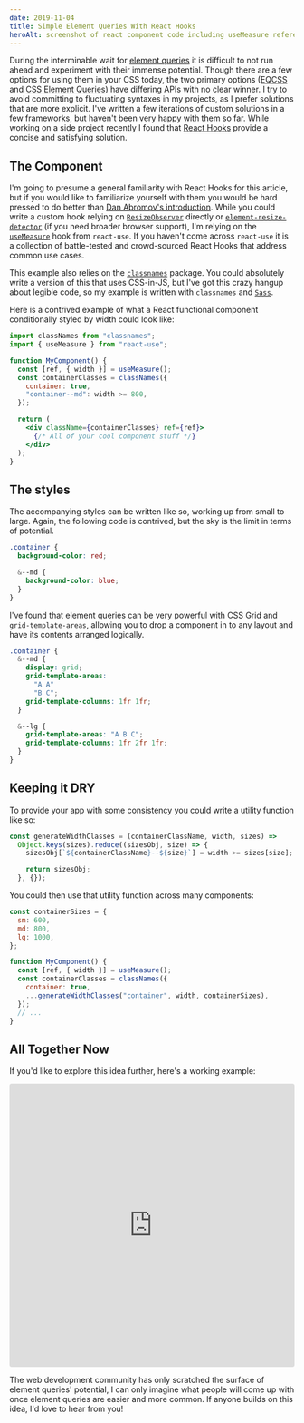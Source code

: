 ```yaml
---
date: 2019-11-04
title: Simple Element Queries With React Hooks
heroAlt: screenshot of react component code including useMeasure reference
---
```


During the interminable wait for [element queries](https://css-tricks.com/lets-not-forget-about-container-queries/) it is difficult to not run ahead and experiment with their immense potential. Though there are a few options for using them in your CSS today, the two primary options ([EQCSS](https://github.com/eqcss/eqcss) and [CSS Element Queries](https://github.com/marcj/css-element-queries)) have differing APIs with no clear winner. I try to avoid committing to fluctuating syntaxes in my projects, as I prefer solutions that are more explicit. I've written a few iterations of custom solutions in a few frameworks, but haven't been very happy with them so far. While working on a side project recently I found that [React Hooks](https://reactjs.org/docs/hooks-intro.html) provide a concise and satisfying solution.

## The Component

I'm going to presume a general familiarity with React Hooks for this article, but if you would like to familiarize yourself with them you would be hard pressed to do better than [Dan Abromov's introduction](https://dev.to/dan_abramov/making-sense-of-react-hooks-2eib). While you could write a custom hook relying on [`ResizeObserver`](https://developer.mozilla.org/en-US/docs/Web/API/ResizeObserver) directly or [`element-resize-detector`](https://www.npmjs.com/package/element-resize-detector) (if you need broader browser support), I'm relying on the [`useMeasure`](https://github.com/streamich/react-use/blob/master/docs/useMeasure.md) hook from `react-use`. If you haven't come across `react-use` it is a collection of battle-tested and crowd-sourced React Hooks that address common use cases.

This example also relies on the [`classnames`](https://github.com/JedWatson/classnames) package. You could absolutely write a version of this that uses CSS-in-JS, but I've got this crazy hangup about legible code, so my example is written with `classnames` and [`Sass`](https://sass-lang.com/).

Here is a contrived example of what a React functional component conditionally styled by width could look like:

```jsx
import classNames from "classnames";
import { useMeasure } from "react-use";

function MyComponent() {
  const [ref, { width }] = useMeasure();
  const containerClasses = classNames({
    container: true,
    "container--md": width >= 800,
  });

  return (
    <div className={containerClasses} ref={ref}>
      {/* All of your cool component stuff */}
    </div>
  );
}
```

## The styles

The accompanying styles can be written like so, working up from small to large. Again, the following code is contrived, but the sky is the limit in terms of potential.

```scss
.container {
  background-color: red;

  &--md {
    background-color: blue;
  }
}
```

I've found that element queries can be very powerful with CSS Grid and `grid-template-areas`, allowing you to drop a component in to any layout and have its contents arranged logically.

```scss
.container {
  &--md {
    display: grid;
    grid-template-areas:
      "A A"
      "B C";
    grid-template-columns: 1fr 1fr;
  }

  &--lg {
    grid-template-areas: "A B C";
    grid-template-columns: 1fr 2fr 1fr;
  }
}
```

## Keeping it DRY

To provide your app with some consistency you could write a utility function like so:

```js
const generateWidthClasses = (containerClassName, width, sizes) =>
  Object.keys(sizes).reduce((sizesObj, size) => {
    sizesObj[`${containerClassName}--${size}`] = width >= sizes[size];

    return sizesObj;
  }, {});
```

You could then use that utility function across many components:

```jsx
const containerSizes = {
  sm: 600,
  md: 800,
  lg: 1000,
};

function MyComponent() {
  const [ref, { width }] = useMeasure();
  const containerClasses = classNames({
    container: true,
    ...generateWidthClasses("container", width, containerSizes),
  });
  // ...
}
```

## All Together Now

If you'd like to explore this idea further, here's a working example:

<iframe
  src="https://codesandbox.io/embed/simple-element-queries-with-react-hooks-l61v6?fontsize=14"
  style="width:100%; height:500px; border:0; border-radius: 4px; overflow:hidden;"
  title="Simple Element Queries With React Hooks"
  allow="geolocation; microphone; camera; midi; vr; accelerometer; gyroscope; payment; ambient-light-sensor; encrypted-media; usb"
  sandbox="allow-modals allow-forms allow-popups allow-scripts allow-same-origin"
>
  &nbsp;
</iframe>

The web development community has only scratched the surface of element queries' potential, I can only imagine what people will come up with once element queries are easier and more common. If anyone builds on this idea, I'd love to hear from you!
